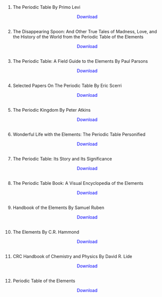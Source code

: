 1. The Periodic Table By Primo Levi</br>
                <a href="https://github.com/manjunath5496/Stephen-Hawking-Books/blob/master/per1.pdf" target="_blank" style="text-decoration:none"> <font color="blue"> <center> Download</center></font> </a></br>
                
2. The Disappearing Spoon: And Other True Tales of Madness, Love, and the History of the World from the Periodic Table of the Elements</br>
                <a href="https://github.com/manjunath5496/Stephen-Hawking-Books/blob/master/per2.pdf" target="_blank" style="text-decoration:none"> <font color="blue"> <center> Download</center></font> </a></br>
                
3. The Periodic Table: A Field Guide to the Elements By Paul Parsons</br>
                <a href="https://github.com/manjunath5496/Stephen-Hawking-Books/blob/master/per3.pdf" target="_blank" style="text-decoration:none"> <font color="blue"> <center> Download</center></font> </a></br>
                
4. Selected Papers On The Periodic Table By Eric Scerri</br>
                <a href="https://github.com/manjunath5496/Stephen-Hawking-Books/blob/master/per4.pdf" target="_blank" style="text-decoration:none"> <font color="blue"> <center> Download</center></font> </a></br>
                
5. The Periodic Kingdom By Peter Atkins</br>
                <a href="https://github.com/manjunath5496/Stephen-Hawking-Books/blob/master/per5.pdf" target="_blank" style="text-decoration:none"> <font color="blue"> <center> Download</center></font> </a></br>
                
6. Wonderful Life with the Elements: The Periodic Table Personified</br>
                <a href="https://github.com/manjunath5496/Stephen-Hawking-Books/blob/master/per6.rar" target="_blank" style="text-decoration:none"> <font color="blue"> <center> Download</center></font> </a></br>
                
7. The Periodic Table: Its Story and Its Significance</br>
            <a href="https://github.com/manjunath5496/Stephen-Hawking-Books/blob/master/per7.pdf" target="_blank" style="text-decoration:none"> <font color="blue"> <center> Download</center></font> </a></br>
                
     
8.  The Periodic Table Book: A Visual Encyclopedia of the Elements</br>
                <a href="https://drive.google.com/file/d/1KIaaDnR2AFm16vSKVadI9yXze6d6OxWY/view?usp=sharing" target="_blank" style="text-decoration:none"> <font color="blue"> <center> Download</center></font> </a></br>
                
9. Handbook of the Elements By Samuel Ruben</br>
              <a href="https://github.com/manjunath5496/Stephen-Hawking-Books/blob/master/per9.pdf" target="_blank" style="text-decoration:none"> <font color="blue"> <center> Download</center></font> </a></br>
                
10. The Elements By C.R. Hammond</br>
                <a href="https://github.com/manjunath5496/Stephen-Hawking-Books/blob/master/per10.pdf" target="_blank" style="text-decoration:none"> <font color="blue"> <center> Download</center></font> </a></br>
                
11. CRC Handbook of Chemistry and Physics By David R. Lide</br>
                <a href="https://github.com/manjunath5496/Stephen-Hawking-Books/blob/master/per11.rar" target="_blank" style="text-decoration:none"> <font color="blue"> <center> Download</center></font> </a></br>
                
12.  Periodic Table of the Elements</br>
                <a href="https://github.com/manjunath5496/Stephen-Hawking-Books/blob/master/per12.pdf" target="_blank" style="text-decoration:none"> <font color="blue"> <center> Download</center></font> </a></br>
                

